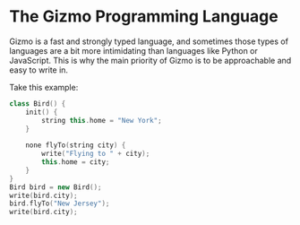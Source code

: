 # The Gizmo Programming Language
Gizmo is a fast and strongly typed language, and sometimes those types of languages are a bit more intimidating than languages like Python or JavaScript. This is why the main priority of Gizmo is to be approachable and easy to write in.

Take this example:

```cpp
class Bird() {
    init() {
        string this.home = "New York";
    }
    
    none flyTo(string city) {
        write("Flying to " + city);
        this.home = city;
    }
}
Bird bird = new Bird();
write(bird.city);
bird.flyTo("New Jersey");
write(bird.city);
```
